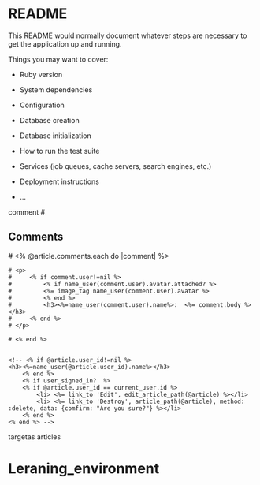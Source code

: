 # README

This README would normally document whatever steps are necessary to get the
application up and running.

Things you may want to cover:

* Ruby version

* System dependencies

* Configuration

* Database creation

* Database initialization

* How to run the test suite

* Services (job queues, cache servers, search engines, etc.)

* Deployment instructions

* ...

comment 
    # <h2>Comments</h2>
    # <% @article.comments.each do |comment| %>
    
    # <p>
    #     <% if comment.user!=nil %>
    #         <% if name_user(comment.user).avatar.attached? %>
    #         <%= image_tag name_user(comment.user).avatar %>
    #         <% end %>
    #         <h3><%=name_user(comment.user).name%>:  <%= comment.body %></h3> 
    #     <% end %>
    # </p>

    # <% end %> 
    

    <!-- <% if @article.user_id!=nil %>
    <h3><%=name_user(@article.user_id).name%></h3> 
        <% end %>
        <% if user_signed_in?  %>
        <% if @article.user_id == current_user.id %>
            <li> <%= link_to 'Edit', edit_article_path(@article) %></li>
            <li> <%= link_to 'Destroy', article_path(@article), method: :delete, data: {comfirm: "Are you sure?"} %></li>
        <% end %>    
    <% end %> -->


 targetas articles
 <!-- 
<div class='container'>
   <div class="row">
      <% @articles.each do |article| %>
      <div class="col-md-6">
         <div class="card text-white bg-success flex-md-row mb-4 shadow-sm h-md-250">
            <div class="card-body d-flex flex-column align-items-start">
               <strong class="d-inline-block mb-2 text-white"> <%= name_user(1).name %></strong>
               <h6 class="mb-0">
                  <%= link_to article.title, article, class:'text-white' %>
               </h6>
               <div class="mb-1 text-white-50 small">Nov 11</div>
               <p class="card-text mb-auto"><%= article.body %> </p>
               <%= link_to 'Continue reading', article, class:'btn btn-outline-light btn-sm' %>
            </div> 
            <% if article.logo.attached? %>
            <%= image_tag article.logo, class:'card-img-right flex-auto d-none d-lg-block', style:'width: 200px; height: 250px;'%> 
            <% else %> 
            <img class="card-img-right flex-auto d-none d-lg-block" alt="Thumbnail [200x250]"
               src="//placeimg.com/250/250/nature" style="width: 200px; height: 250px;">
            <% end %> 
         </div>
      </div>
      <% end %>
   </div>
</div>


<ul>
    <% @articles.each do |article| %>
        <li>
            <% if article.logo.attached? %>
                <%= image_tag article.logo, width: 50, height: 50 %> 
            <% end %> 
            <%= link_to article.title, article %>
            <p><%= article.body %></p>
        </li>
    <% end %>
</ul>

-->

<!--  ROOT PAGE -> LANDING PAGE 
<h1>Welcome to the root page</h1>

<% if user_signed_in? %>
    <h1> Welcome <%=current_user.name %></h1>
    <%= link_to('Salir', logout_path) %>
<% end %>




BOOKS Y COMENTARIOS

<p id="notice"><%= notice %></p>

<p>
  <strong>Title:</strong>
  <%= @book.title %>
</p>

<p>
  <strong>Abstract:</strong>
  <%= @book.abstract %>
</p>

<p>
  <strong>Price:</strong>
  <%= @book.price %>
</p>

<p>
  <strong>author</strong>
  <%= @book.author %>
</p>

<p>
  <strong>Edition</strong>
  <%= @book.edition %>
</p>

<p>
  <strong>Type of book</strong>
  <%= @book.type_book %>
</p>


<div class="container">
<%= image_tag @book.cover_page %>
</div>

<br>

<%= form_with model: [ @book, @book.reviews.build ] do |form| %>
  <p>
    <%= form.label :comment %><br>
    <%= form.text_field :comment %>
  </p>
  <p>
    <%= form.label :starts %><br>
    <%= form.text_area :starts %>
  </p>
  <p>
    <%= form.submit %>
  </p>
<% end %>

<% @book.reviews.each do |review| %>

  <p>
    <strong>review:</strong>
    <%= review.comment %>
  </p>

  <p>
    <strong>starts:</strong>
    <%= review.starts %>
  </p>

<% end %>

<%= link_to 'Edit', edit_book_path(@book) %> |
<%= link_to 'Back', books_path %>


-->

# Leraning_environment
